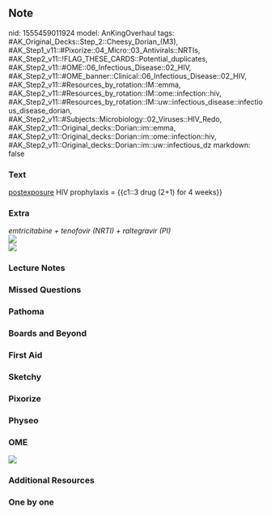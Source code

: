 ## Note
nid: 1555459011924
model: AnKingOverhaul
tags: #AK_Original_Decks::Step_2::Cheesy_Dorian_(M3), #AK_Step1_v11::#Pixorize::04_Micro::03_Antivirals::NRTIs, #AK_Step2_v11::!FLAG_THESE_CARDS::Potential_duplicates, #AK_Step2_v11::#OME::06_Infectious_Disease::02_HIV, #AK_Step2_v11::#OME_banner::Clinical::06_Infectious_Disease::02_HIV, #AK_Step2_v11::#Resources_by_rotation::IM::emma, #AK_Step2_v11::#Resources_by_rotation::IM::ome::infection::hiv, #AK_Step2_v11::#Resources_by_rotation::IM::uw::infectious_disease::infectious_disease_dorian, #AK_Step2_v11::#Subjects::Microbiology::02_Viruses::HIV_Redo, #AK_Step2_v11::Original_decks::Dorian::im::emma, #AK_Step2_v11::Original_decks::Dorian::im::ome::infection::hiv, #AK_Step2_v11::Original_decks::Dorian::im::uw::infectious_dz
markdown: false

### Text
<u>postexposure</u> HIV prophylaxis = {{c1::3 drug (2+1) for 4
weeks}}

### Extra
<div>
  <i>emtricitabine + tenofovir (NRTI) + raltegravir (PI)</i>
</div>
<div>
  <i><img src="paste-589935232942083.jpg"></i>
</div>
<div>
  <i><img src="paste-2600104481521665.jpg"></i>
</div>

### Lecture Notes


### Missed Questions


### Pathoma


### Boards and Beyond


### First Aid


### Sketchy


### Pixorize


### Physeo


### OME
<div class="ome-widget">
  <a href=
  "https://onlinemeded.org/spa/infectious-disease/hiv/acquire?ref=anki">
  <img src="_OME_AnkiFlashcards_Lesson_6.png"></a>
</div>

### Additional Resources


### One by one

